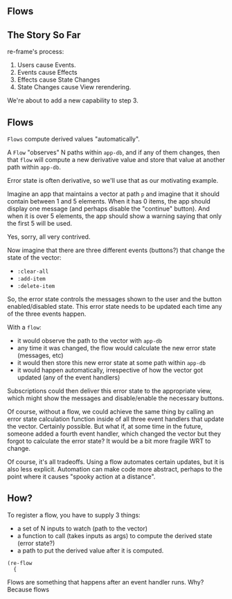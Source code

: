 ## Flows 


## The Story So Far 

re-frame's process: 
  1. Users cause Events.
  2. Events cause Effects
  3. Effects cause State Changes
  4. State Changes cause View rerendering.

We're about to add a new capability to step 3. 

## Flows 

`Flows` compute derived values "automatically".  

A `Flow` "observes" N paths within `app-db`, and if any of them changes,
then that `flow` will compute a new derivative value and store that value
at another path within `app-db`.

Error state is often derivative, so we'll use that as our motivating example. 

Imagine an app that maintains a vector at path `p` and imagine that it should 
contain between 1 and 5 elements. When it has 0 items, 
the app should display one message (and perhaps disable the "continue" button). And when it is over 
5 elements, the app should show a warning saying that only the first 5 will be used. 

Yes, sorry, all very contrived.

Now imagine that there are three different events (buttons?) that change the state of the vector:
  - `:clear-all`
  - `:add-item`
  - `:delete-item`
  
So, the error state controls the messages shown to the user and the button enabled/disabled state.
This error state needs to be updated each time any of the three events happen. 

With a `flow`:
  - it would observe the path to the vector with `app-db`
  - any time it was changed, the flow would calculate the new error state (messages, etc)
  - it would then store this new error state at some path within `app-db`
  - it would happen automatically, irrespective of how the vector got updated (any of the event handlers)

Subscriptions could then deliver this error state to the appropriate view,
which might show the messages and disable/enable the necessary buttons.

Of course, without a flow, we could achieve the same thing by calling an error state calculation function inside of all three event handlers
that update the vector. Certainly possible. But what if, at some time in the future, someone added a fourth event handler, which changed the vector but they forgot
to calculate the error state?  It would be a bit more fragile WRT to change. 

Of course, it's all tradeoffs. Using a flow automates certain updates, but it is also less explicit. Automation can make code more abstract, perhaps to the point where it causes "spooky action at a distance". 

## How? 

To register a flow, you have to supply 3 things: 
   - a set of N inputs to watch  (path to the vector)
   - a function to call (takes inputs as args) to compute the derived state (error state?) 
   - a path to put the derived value after it is computed.

```
(re-flow
  {

```
  
Flows are something that happens after an event handler runs. Why?  Because flows 

